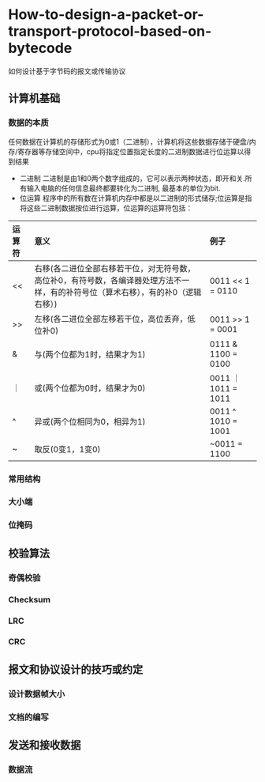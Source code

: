 # How-to-design-a-packet-or-transport-protocol-based-on-bytecode
如何设计基于字节码的报文或传输协议
## 计算机基础
### 数据的本质
任何数据在计算机的存储形式为0或1（二进制），计算机将这些数据存储于硬盘/内存/寄存器等存储空间中，cpu将指定位置指定长度的二进制数据进行位运算以得到结果


- 二进制
二进制是由1和0两个数字组成的，它可以表示两种状态，即开和关.所有输入电脑的任何信息最终都要转化为二进制, 最基本的单位为bit.
- 位运算
程序中的所有数在计算机内存中都是以二进制的形式储存;位运算是指将这些二进制数据按位进行运算，位运算的运算符包括：

| 运算符 | 意义 | 例子 |
|:---- | :---- | :---- |
|<<|右移(各二进位全部右移若干位，对无符号数，高位补0，有符号数，各编译器处理方法不一样，有的补符号位（算术右移），有的补0（逻辑右移）)|0011 << 1 = 0110|
|>>|左移(各二进位全部左移若干位，高位丢弃，低位补0)|0011 >> 1 = 0001|
|&|与(两个位都为1时，结果才为1)|0111 & 1100 = 0100|
|｜|或(两个位都为0时，结果才为0)|0011 ｜ 1011 = 1011|
|^|异或(两个位相同为0，相异为1)|0011 ^ 1010 = 1001|
|~|取反(0变1，1变0)|~0011 = 1100|


### 常用结构
### 大小端
### 位掩码

## 校验算法
### 奇偶校验
### Checksum
### LRC
### CRC

## 报文和协议设计的技巧或约定
### 设计数据帧大小
### 文档的编写

## 发送和接收数据
### 数据流
